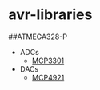 # avr-libraries
##ATMEGA328-P
* ADCs
  * <a href="https://github.com/Aodhan145/avr-libraries/tree/master/ATMEGA-328P/Parts/ADCs/MCP3301">MCP3301</a>
* DACs
  * <a href="https://github.com/Aodhan145/avr-libraries/tree/master/ATMEGA-328P/Parts/DACs/MCP4921">MCP4921</a>
